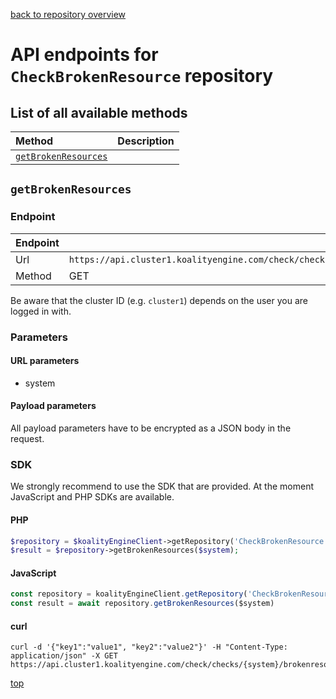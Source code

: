 [back to repository overview](../RepositoryOverviews.md)
# API endpoints for `CheckBrokenResource` repository

## List of all available methods

| Method                                        | Description                                                            |
|:----------------------------------------------|:-----------------------------------------------------------------------|
| [`getBrokenResources`](#getbrokenresources) |  |


## `getBrokenResources`



### Endpoint
| Endpoint |                                                                       |
|:---------|:----------------------------------------------------------------------|
| Url      | ```https://api.cluster1.koalityengine.com/check/checks/{system}/brokenresources```|
| Method   | GET                                      |

Be aware that the cluster ID (e.g. `cluster1`) depends on the user you are logged in with.

### Parameters

#### URL parameters
 - system

#### Payload parameters

All payload parameters have to be encrypted as a JSON body in the request.


### SDK

We strongly recommend to use the SDK that are provided. At the moment JavaScript and PHP SDKs are available.

#### PHP
```php
$repository = $koalityEngineClient->getRepository('CheckBrokenResource');
$result = $repository->getBrokenResources($system);
```

#### JavaScript

```javascript
const repository = koalityEngineClient.getRepository('CheckBrokenResource')
const result = await repository.getBrokenResources($system)
```

#### curl

```shell
curl -d '{"key1":"value1", "key2":"value2"}' -H "Content-Type: application/json" -X GET https://api.cluster1.koalityengine.com/check/checks/{system}/brokenresources
```

[top](#list-of-all-available-methods)

